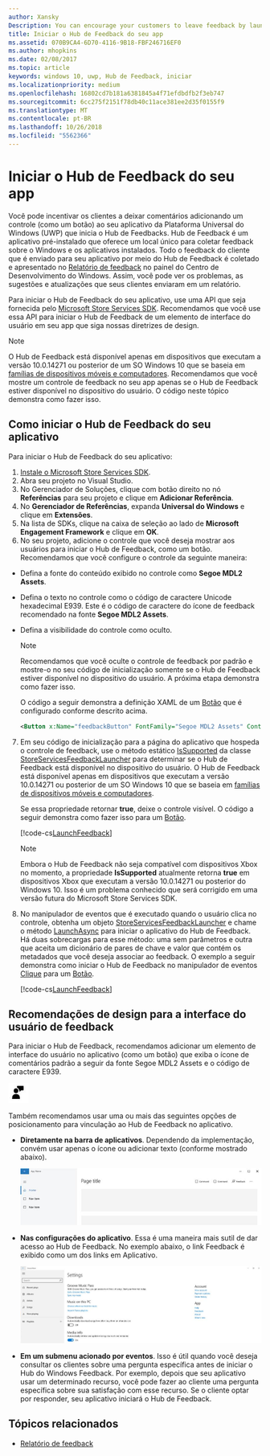 ```yaml
---
author: Xansky
Description: You can encourage your customers to leave feedback by launching Feedback Hub from your app.
title: Iniciar o Hub de Feedback do seu app
ms.assetid: 070B9CA4-6D70-4116-9B18-FBF246716EF0
ms.author: mhopkins
ms.date: 02/08/2017
ms.topic: article
keywords: windows 10, uwp, Hub de Feedback, iniciar
ms.localizationpriority: medium
ms.openlocfilehash: 16802cd7b181a6381845a4f71efdbdfb2f3eb747
ms.sourcegitcommit: 6cc275f2151f78db40c11ace381ee2d35f0155f9
ms.translationtype: MT
ms.contentlocale: pt-BR
ms.lasthandoff: 10/26/2018
ms.locfileid: "5562366"
---
```

# <a name="launch-feedback-hub-from-your-app"></a>Iniciar o Hub de Feedback do seu app

Você pode incentivar os clientes a deixar comentários adicionando um controle (como um botão) ao seu aplicativo da Plataforma Universal do Windows (UWP) que inicia o Hub de Feedbacks. Hub de Feedback é um aplicativo pré-instalado que oferece um local único para coletar feedback sobre o Windows e os aplicativos instalados. Todo o feedback do cliente que é enviado para seu aplicativo por meio do Hub de Feedback é coletado e apresentado no [Relatório de feedback](../publish/feedback-report.md) no painel do Centro de Desenvolvimento do Windows. Assim, você pode ver os problemas, as sugestões e atualizações que seus clientes enviaram em um relatório.

Para iniciar o Hub de Feedback do seu aplicativo, use uma API que seja fornecida pelo [Microsoft Store Services SDK](http://aka.ms/store-em-sdk). Recomendamos que você use essa API para iniciar o Hub de Feedback de um elemento de interface do usuário em seu app que siga nossas diretrizes de design.

> [!NOTE]
> O Hub de Feedback está disponível apenas em dispositivos que executam a versão 10.0.14271 ou posterior de um SO Windows 10 que se baseia em [famílias de dispositivos móveis e computadores](https://msdn.microsoft.com/windows/uwp/get-started/universal-application-platform-guide#device-families). Recomendamos que você mostre um controle de feedback no seu app apenas se o Hub de Feedback estiver disponível no dispositivo do usuário. O código neste tópico demonstra como fazer isso.

## <a name="how-to-launch-feedback-hub-from-your-app"></a>Como iniciar o Hub de Feedback do seu aplicativo

Para iniciar o Hub de Feedback do seu aplicativo:

1. [Instale o Microsoft Store Services SDK](microsoft-store-services-sdk.md#install-the-sdk).
2. Abra seu projeto no Visual Studio.
3. No Gerenciador de Soluções, clique com botão direito no nó **Referências** para seu projeto e clique em **Adicionar Referência**.
4. No **Gerenciador de Referências**, expanda **Universal do Windows** e clique em **Extensões**.
5. Na lista de SDKs, clique na caixa de seleção ao lado de **Microsoft Engagement Framework** e clique em **OK**.
6. No seu projeto, adicione o controle que você deseja mostrar aos usuários para iniciar o Hub de Feedback, como um botão. Recomendamos que você configure o controle da seguinte maneira:
  * Defina a fonte do conteúdo exibido no controle como **Segoe MDL2 Assets**.
  * Defina o texto no controle como o código de caractere Unicode hexadecimal E939. Este é o código de caractere do ícone de feedback recomendado na fonte **Segoe MDL2 Assets**.
  * Defina a visibilidade do controle como oculto.
    > [!NOTE]
    > Recomendamos que você oculte o controle de feedback por padrão e mostre-o no seu código de inicialização somente se o Hub de Feedback estiver disponível no dispositivo do usuário. A próxima etapa demonstra como fazer isso.

    O código a seguir demonstra a definição XAML de um [Botão](https://docs.microsoft.com/uwp/api/Windows.UI.Xaml.Controls.Button) que é configurado conforme descrito acima.

    ```XML
    <Button x:Name="feedbackButton" FontFamily="Segoe MDL2 Assets" Content="&#xE939;" HorizontalAlignment="Left" Margin="138,352,0,0" VerticalAlignment="Top" Visibility="Collapsed"  Click="feedbackButton_Click"/>
    ```

7. Em seu código de inicialização para a página do aplicativo que hospeda o controle de feedback, use o método estático [IsSupported](https://docs.microsoft.com/uwp/api/microsoft.services.store.engagement.storeservicesfeedbacklauncher.issupported) da classe [StoreServicesFeedbackLauncher](https://docs.microsoft.com/uwp/api/microsoft.services.store.engagement.storeservicesfeedbacklauncher) para determinar se o Hub de Feedback está disponível no dispositivo do usuário. O Hub de Feedback está disponível apenas em dispositivos que executam a versão 10.0.14271 ou posterior de um SO Windows 10 que se baseia em [famílias de dispositivos móveis e computadores](https://msdn.microsoft.com/windows/uwp/get-started/universal-application-platform-guide#device-families).

    Se essa propriedade retornar **true**, deixe o controle visível. O código a seguir demonstra como fazer isso para um [Botão](https://msdn.microsoft.com/library/windows/apps/windows.ui.xaml.controls.button.aspx).

    [!code-cs[LaunchFeedback](./code/StoreSDKSamples/cs/FeedbackPage.xaml.cs#ToggleFeedbackVisibility)]
      > [!NOTE]
      > Embora o Hub de Feedback não seja compatível com dispositivos Xbox no momento, a propriedade **IsSupported** atualmente retorna **true** em dispositivos Xbox que executam a versão 10.0.14271 ou posterior do Windows 10. Isso é um problema conhecido que será corrigido em uma versão futura do Microsoft Store Services SDK.  

8. No manipulador de eventos que é executado quando o usuário clica no controle, obtenha um objeto [StoreServicesFeedbackLauncher](https://docs.microsoft.com/uwp/api/microsoft.services.store.engagement.storeservicesfeedbacklauncher) e chame o método [LaunchAsync](https://docs.microsoft.com/uwp/api/microsoft.services.store.engagement.storeservicesfeedbacklauncher.launchasync) para iniciar o aplicativo do Hub de Feedback. Há duas sobrecargas para esse método: uma sem parâmetros e outra que aceita um dicionário de pares de chave e valor que contém os metadados que você deseja associar ao feedback. O exemplo a seguir demonstra como iniciar o Hub de Feedback no manipulador de eventos [Clique](https://docs.microsoft.com/uwp/api/windows.ui.xaml.controls.primitives.buttonbase.click) para um [Botão](https://docs.microsoft.com/uwp/api/Windows.UI.Xaml.Controls.Button).

    [!code-cs[LaunchFeedback](./code/StoreSDKSamples/cs/FeedbackPage.xaml.cs#FeedbackButtonClick)]

## <a name="design-recommendations-for-your-feedback-ui"></a>Recomendações de design para a interface do usuário de feedback

Para iniciar o Hub de Feedback, recomendamos adicionar um elemento de interface do usuário no aplicativo (como um botão) que exiba o ícone de comentários padrão a seguir da fonte Segoe MDL2 Assets e o código de caractere E939.

![Ícone de comentários](images/feedback_icon.PNG)

Também recomendamos usar uma ou mais das seguintes opções de posicionamento para vinculação ao Hub de Feedback no aplicativo.
* **Diretamente na barra de aplicativos**. Dependendo da implementação, convém usar apenas o ícone ou adicionar texto (conforme mostrado abaixo).

  ![Ícone de comentários](images/feedback_appbar_placement.png)

* **Nas configurações do aplicativo**. Essa é uma maneira mais sutil de dar acesso ao Hub de Feedback. No exemplo abaixo, o link Feedback é exibido como um dos links em Aplicativo.

  ![Ícone de comentários](images/feedback_settings_placement.png)

* **Em um submenu acionado por eventos**. Isso é útil quando você deseja consultar os clientes sobre uma pergunta específica antes de iniciar o Hub do Windows Feedback. Por exemplo, depois que seu aplicativo usar um determinado recurso, você pode fazer ao cliente uma pergunta específica sobre sua satisfação com esse recurso. Se o cliente optar por responder, seu aplicativo iniciará o Hub de Feedback.


## <a name="related-topics"></a>Tópicos relacionados

* [Relatório de feedback](../publish/feedback-report.md)
